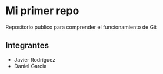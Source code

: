# Mi primer repo
 Repositorio publico para comprender el funcionamiento de Git

## Integrantes ##
+ Javier Rodríguez
+ Daniel Garcia
